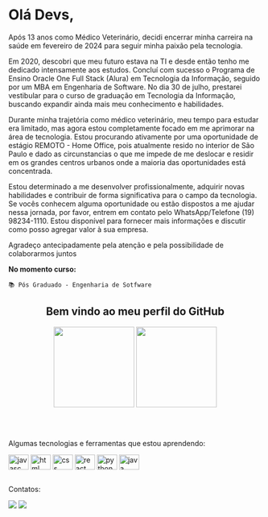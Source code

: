 <div display="inline-block">
    <h1 align="left">Olá Devs,</h1>
    <p>Após 13 anos como Médico Veterinário, decidi encerrar minha carreira na saúde em fevereiro de 2024 para seguir minha paixão pela tecnologia. 

Em 2020, descobri que meu futuro estava na TI e desde então tenho me dedicado intensamente aos estudos. Concluí com sucesso o Programa de Ensino Oracle One Full Stack (Alura) em Tecnologia da Informação, seguido por um MBA em Engenharia de Software. No dia 30 de julho, prestarei vestibular para o curso de graduação em Tecnologia da Informação, buscando expandir ainda mais meu conhecimento e habilidades.

Durante minha trajetória como médico veterinário, meu tempo para estudar era limitado, mas agora estou completamente focado em me aprimorar na área de tecnologia. Estou procurando ativamente por uma oportunidade de estágio REMOTO - Home Office, pois atualmente resido no interior de São Paulo e dado as circunstancias o que me impede de me deslocar e residir em os grandes centros urbanos onde a maioria das oportunidades está concentrada.

Estou determinado a me desenvolver profissionalmente, adquirir novas habilidades e contribuir de forma significativa para o campo da tecnologia.
Se vocês conhecem alguma oportunidade ou estão dispostos a me ajudar nessa jornada, por favor, entrem em contato pelo WhatsApp/Telefone (19) 98234-1110.
Estou disponível para fornecer mais informações e discutir como posso agregar valor à sua empresa.

Agradeço antecipadamente pela atenção e pela possibilidade de colaborarmos juntos</p>

  </div>
  
  <div>
      <p><b>No momento curso:</b></p>
        
    📚 Pós Graduado - Engenharia de Sotfware
  </div>
  
  <div align="center">
    <h2>Bem vindo ao meu perfil do GitHub</h2>
    <img height="160em" src="https://github-readme-stats.vercel.app/api?username=Fmarzochi&show_icons=true&theme=radical&include_all_commits=true&count_private=true"/>
    <img height="160em" src="https://github-readme-stats.vercel.app/api/top-langs/?username=Fmarzochi&layout=compact&langs_count=7&theme=radical&hide=jupyter%20notebook"/>
  </div>
  
   ##   
   
  <div style="display: inline_block"><br>
    <p>Algumas tecnologias e ferramentas que estou aprendendo:</p>
    <img align="center" alt="javasc" height="30" width="40" src="https://cdn.jsdelivr.net/gh/devicons/devicon/icons/javascript/javascript-original.svg"/>               
    <img align="center" alt="html" height="30" width="40" src="https://cdn.jsdelivr.net/gh/devicons/devicon/icons/html5/html5-original.svg"/>
    <img align="center" alt="css" height="30" width="40" src="https://cdn.jsdelivr.net/gh/devicons/devicon/icons/css3/css3-original.svg"/>
    <img align="center" alt="react" height="30" width="40" src="https://cdn.jsdelivr.net/gh/devicons/devicon/icons/react/react-original.svg"/>                             <img align="center" alt="python" height="30" width="40" src="https://cdn.jsdelivr.net/gh/devicons/devicon/icons/python/python-original.svg"/>
    <img align="center" alt="java" height="30" width="40" src="https://cdn.jsdelivr.net/gh/devicons/devicon/icons/java/java-original.svg"/>
  </div>
  
  ##    
  <div>
    <p>Contatos:</p>
    <a href = "mailto:fmarzochi33@gmail.com"><img src="https://img.shields.io/badge/Gmail-D14836?style=for-the-badge&logo=gmail&logoColor=white" target="_blank"></a>
    <a href="https://www.linkedin.com/in/felipemarzochi/" target="_blank"><img src="https://img.shields.io/badge/-LinkedIn-%230077B5?style=for-the-badge&logo=linkedin&logoColor=white" target="_blank"></a>  
  </div>
